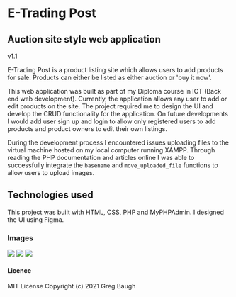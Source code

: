 # E-Trading Post
## Auction site style web application
v1.1

E-Trading Post is a product listing site which allows users to add products for sale. Products can either be listed as either auction or 'buy it now'. 

This web application was built as part of my Diploma course in ICT (Back end web development). Currently, the application allows any user to add or edit products on the site. The project required me to design the UI and develop the CRUD functionality for the application. On future developments I would add user sign up and login to allow only registered users to add products and product owners to edit their own listings.

During the development process I encountered issues uploading files to the virtual machine hosted on my local computer running XAMPP. Through reading the PHP documentation and articles online I was able to successfully integrate the `basename` and `move_uploaded_file` functions to allow users to upload images.

## Technologies used
This project was built with HTML, CSS, PHP and MyPHPAdmin. I designed the UI using Figma.

### Images
![](https://res.cloudinary.com/dbdcclhzw/image/upload/v1632888011/Projects/E-Trading/ET2_avovew.png)
![](https://res.cloudinary.com/dbdcclhzw/image/upload/v1632888011/Projects/E-Trading/ET1_rjulwj.png)
![](https://res.cloudinary.com/dbdcclhzw/image/upload/v1632888010/Projects/E-Trading/ET3_ddq3jn.png)

#### Licence
MIT License
Copyright (c) 2021 Greg Baugh
